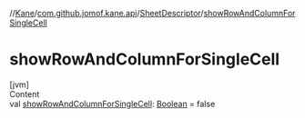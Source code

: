 //[Kane](../../index.md)/[com.github.jomof.kane.api](../index.md)/[SheetDescriptor](index.md)/[showRowAndColumnForSingleCell](show-row-and-column-for-single-cell.md)



# showRowAndColumnForSingleCell  
[jvm]  
Content  
val [showRowAndColumnForSingleCell](show-row-and-column-for-single-cell.md): [Boolean](https://kotlinlang.org/api/latest/jvm/stdlib/kotlin/-boolean/index.html) = false  



